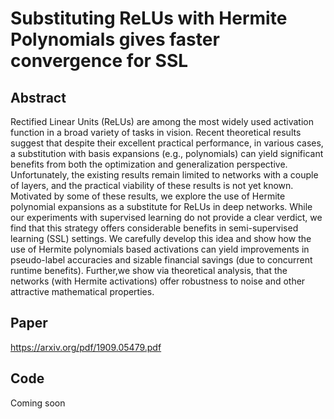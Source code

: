 # Substituting ReLUs with Hermite Polynomials gives faster convergence for SSL

## Abstract
Rectified Linear Units (ReLUs) are among the most widely used activation function in a broad variety of tasks in vision. Recent theoretical results suggest that despite their excellent practical performance, in various cases, a substitution with basis expansions (e.g., polynomials) can yield significant benefits from both the optimization and generalization perspective. Unfortunately, the existing results remain limited to networks with a couple of layers, and the practical viability of these results is not yet known. Motivated by some of these results, we explore the use of Hermite polynomial expansions as a substitute for ReLUs in deep networks. While our experiments with supervised learning do not provide a clear verdict, we find that this strategy offers considerable benefits in semi-supervised learning (SSL) settings. We carefully develop this idea and show how the use of Hermite polynomials based activations can yield improvements in pseudo-label accuracies and sizable financial savings (due to concurrent runtime benefits). Further,we show via theoretical analysis, that the networks (with Hermite activations) offer robustness to noise and other attractive mathematical properties.

## Paper
https://arxiv.org/pdf/1909.05479.pdf

## Code
Coming soon
